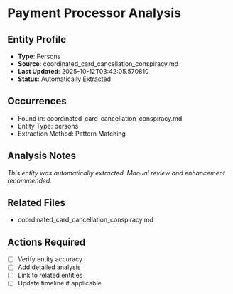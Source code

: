 # Payment Processor Analysis

## Entity Profile
- **Type**: Persons
- **Source**: coordinated_card_cancellation_conspiracy.md
- **Last Updated**: 2025-10-12T03:42:05.570810
- **Status**: Automatically Extracted

## Occurrences
- Found in: coordinated_card_cancellation_conspiracy.md
- Entity Type: persons
- Extraction Method: Pattern Matching

## Analysis Notes
*This entity was automatically extracted. Manual review and enhancement recommended.*

## Related Files
- coordinated_card_cancellation_conspiracy.md

## Actions Required
- [ ] Verify entity accuracy
- [ ] Add detailed analysis
- [ ] Link to related entities
- [ ] Update timeline if applicable
